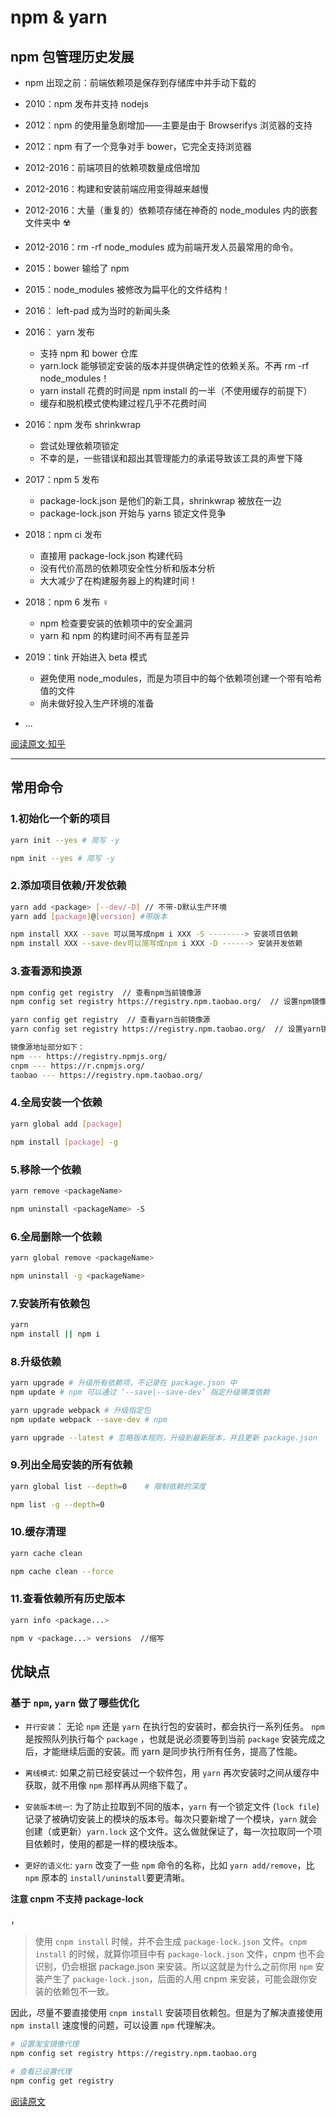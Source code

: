 <!--
 * @Description: npm&yarn文件夹
 * @Author: xiehuaqiang
 * @FilePath: /kaka-blog/src/docs/kaka/npm-yarn/npm和yarn.md
 * @Date: 2021-06-17 19:51:54
 * @LastEditTime: 2021-06-17 20:20:17
-->

# npm & yarn

## npm 包管理历史发展

- npm 出现之前：前端依赖项是保存到存储库中并手动下载的
- 2010：npm 发布并支持 nodejs
- 2012：npm 的使用量急剧增加——主要是由于 Browserifys 浏览器的支持
- 2012：npm 有了一个竞争对手 bower，它完全支持浏览器
- 2012-2016：前端项目的依赖项数量成倍增加
- 2012-2016：构建和安装前端应用变得越来越慢
- 2012-2016：大量（重复的）依赖项存储在神奇的 node_modules 内的嵌套文件夹中 ☢️
- 2012-2016：rm -rf node_modules 成为前端开发人员最常用的命令。
- 2015：bower 输给了 npm
- 2015：node_modules 被修改为扁平化的文件结构！
- 2016： left-pad 成为当时的新闻头条
- 2016： yarn 发布
  - 支持 npm 和 bower 仓库
  - yarn.lock 能够锁定安装的版本并提供确定性的依赖关系。不再 rm -rf node_modules！
  - yarn install 花费的时间是 npm install 的一半（不使用缓存的前提下）
  - 缓存和脱机模式使构建过程几乎不花费时间
- 2016：npm 发布 shrinkwrap
  - 尝试处理依赖项锁定
  - 不幸的是，一些错误和超出其管理能力的承诺导致该工具的声誉下降
- 2017：npm 5 发布
  - package-lock.json 是他们的新工具，shrinkwrap 被放在一边
  - package-lock.json 开始与 yarns 锁定文件竞争
- 2018：npm ci 发布
  - 直接用 package-lock.json 构建代码
  - 没有代价高昂的依赖项安全性分析和版本分析
  - 大大减少了在构建服务器上的构建时间！
- 2018：npm 6 发布 ‍♀️
  - npm 检查要安装的依赖项中的安全漏洞
  - yarn 和 npm 的构建时间不再有显差异
- 2019：tink 开始进入 beta 模式

  - 避免使用 node_modules，而是为项目中的每个依赖项创建一个带有哈希值的文件
  - 尚未做好投入生产环境的准备

- ...

[阅读原文·知乎](https://zhuanlan.zhihu.com/p/99186425)

---

## 常用命令

### 1.初始化一个新的项目

```bash
yarn init --yes # 简写 -y

npm init --yes # 简写 -y
```

### 2.添加项目依赖/开发依赖

```bash
yarn add <package> [--dev/-D] // 不带-D默认生产环境
yarn add [package]@[version] #带版本

npm install XXX --save 可以简写成npm i XXX -S --------> 安装项目依赖
npm install XXX --save-dev可以简写成npm i XXX -D ------> 安装开发依赖
```

### 3.查看源和换源

```bash
npm config get registry  // 查看npm当前镜像源
npm config set registry https://registry.npm.taobao.org/  // 设置npm镜像源为淘宝镜像

yarn config get registry  // 查看yarn当前镜像源
yarn config set registry https://registry.npm.taobao.org/  // 设置yarn镜像源为淘宝镜像

镜像源地址部分如下：
npm --- https://registry.npmjs.org/
cnpm --- https://r.cnpmjs.org/
taobao --- https://registry.npm.taobao.org/
```

### 4.全局安装一个依赖

```bash
yarn global add [package]

npm install [package] -g
```

### 5.移除一个依赖

```bash
yarn remove <packageName>

npm uninstall <packageName> -S
```

### 6.全局删除一个依赖

```bash
yarn global remove <packageName>

npm uninstall -g <packageName>
```

### 7.安装所有依赖包

```bash
yarn
npm install || npm i
```

### 8.升级依赖

```bash
yarn upgrade # 升级所有依赖项，不记录在 package.json 中
npm update # npm 可以通过 ‘--save|--save-dev’ 指定升级哪类依赖

yarn upgrade webpack # 升级指定包
npm update webpack --save-dev # npm

yarn upgrade --latest # 忽略版本规则，升级到最新版本，并且更新 package.json
```

### 9.列出全局安装的所有依赖

```bash
yarn global list --depth=0    # 限制依赖的深度

npm list -g --depth=0
```

### 10.缓存清理

```bash
yarn cache clean

npm cache clean --force
```

### 11.查看依赖所有历史版本

```bash
yarn info <package...>

npm v <package...> versions  //缩写
```

## 优缺点

### 基于 `npm`, `yarn` 做了哪些优化

- `并行安装`： 无论 `npm` 还是 `yarn` 在执行包的安装时，都会执行一系列任务。 `npm` 是按照队列执行每个 `package` ，也就是说必须要等到当前 `package` 安装完成之后，才能继续后面的安装。而 yarn 是同步执行所有任务，提高了性能。

- `离线模式`: 如果之前已经安装过一个软件包，用 `yarn` 再次安装时之间从缓存中获取，就不用像 `npm` 那样再从网络下载了。

- `安装版本统一`: 为了防止拉取到不同的版本，`yarn` 有一个锁定文件 (`lock file`) 记录了被确切安装上的模块的版本号。每次只要新增了一个模块，`yarn` 就会创建（或更新）`yarn.lock` 这个文件。这么做就保证了，每一次拉取同一个项目依赖时，使用的都是一样的模块版本。

- `更好的语义化`: `yarn` 改变了一些 `npm` 命令的名称，比如 `yarn add/remove`，比 `npm` 原本的 `install/uninstall`要更清晰。

**注意 cnpm 不支持 package-lock**

，

> 使用 `cnpm install` 时候，并不会生成 `package-lock.json` 文件。`cnpm install` 的时候，就算你项目中有 `package-lock.json` 文件，cnpm 也不会识别，仍会根据 package.json 来安装。所以这就是为什么之前你用 `npm` 安装产生了 `package-lock.json`，后面的人用 cnpm 来安装，可能会跟你安装的依赖包不一致。

因此，尽量不要直接使用 `cnpm install` 安装项目依赖包。但是为了解决直接使用 `npm install` 速度慢的问题，可以设置 `npm` 代理解决。

```bash
# 设置淘宝镜像代理
npm config set registry https://registry.npm.taobao.org

# 查看已设置代理
npm config get registry
```

[阅读原文](https://mp.weixin.qq.com/s/HXiI1QIbknzwaPlquVVs4Q)
